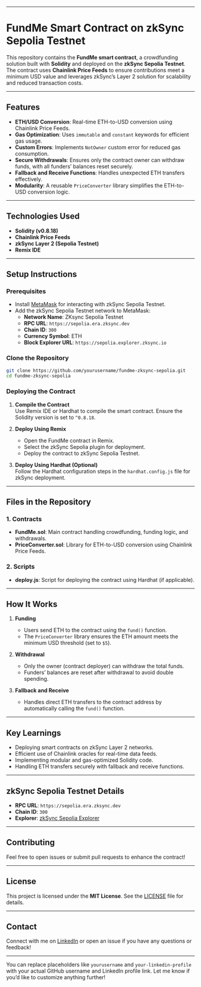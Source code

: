 
---

# **FundMe Smart Contract on zkSync Sepolia Testnet**  

This repository contains the **FundMe smart contract**, a crowdfunding solution built with **Solidity** and deployed on the **zkSync Sepolia Testnet**. The contract uses **Chainlink Price Feeds** to ensure contributions meet a minimum USD value and leverages zkSync’s Layer 2 solution for scalability and reduced transaction costs.  

---

## **Features**  
- **ETH/USD Conversion**: Real-time ETH-to-USD conversion using Chainlink Price Feeds.  
- **Gas Optimization**: Uses `immutable` and `constant` keywords for efficient gas usage.  
- **Custom Errors**: Implements `NotOwner` custom error for reduced gas consumption.  
- **Secure Withdrawals**: Ensures only the contract owner can withdraw funds, with all funders’ balances reset securely.  
- **Fallback and Receive Functions**: Handles unexpected ETH transfers effectively.  
- **Modularity**: A reusable `PriceConverter` library simplifies the ETH-to-USD conversion logic.

---

## **Technologies Used**  
- **Solidity (v0.8.18)**  
- **Chainlink Price Feeds**  
- **zkSync Layer 2 (Sepolia Testnet)**  
- **Remix IDE**  

---

## **Setup Instructions**

### Prerequisites  
- Install [MetaMask](https://metamask.io/) for interacting with zkSync Sepolia Testnet.  
- Add the zkSync Sepolia Testnet network to MetaMask:
  - **Network Name**: ZKsync Sepolia Testnet  
  - **RPC URL**: `https://sepolia.era.zksync.dev`  
  - **Chain ID**: `300`  
  - **Currency Symbol**: ETH  
  - **Block Explorer URL**: `https://sepolia.explorer.zksync.io`  

### Clone the Repository  
```bash
git clone https://github.com/yourusername/fundme-zksync-sepolia.git
cd fundme-zksync-sepolia
```

### Deploying the Contract  

1. **Compile the Contract**  
   Use Remix IDE or Hardhat to compile the smart contract. Ensure the Solidity version is set to `^0.8.18`.  

2. **Deploy Using Remix**  
   - Open the FundMe contract in Remix.  
   - Select the zkSync Sepolia plugin for deployment.  
   - Deploy the contract to zkSync Sepolia Testnet.  

3. **Deploy Using Hardhat (Optional)**  
   Follow the Hardhat configuration steps in the `hardhat.config.js` file for zkSync deployment.  

---

## **Files in the Repository**

### 1. **Contracts**  
- **FundMe.sol**: Main contract handling crowdfunding, funding logic, and withdrawals.  
- **PriceConverter.sol**: Library for ETH-to-USD conversion using Chainlink Price Feeds.  

### 2. **Scripts**  
- **deploy.js**: Script for deploying the contract using Hardhat (if applicable).  

---

## **How It Works**  

1. **Funding**  
   - Users send ETH to the contract using the `fund()` function.  
   - The `PriceConverter` library ensures the ETH amount meets the minimum USD threshold (set to `$5`).  

2. **Withdrawal**  
   - Only the owner (contract deployer) can withdraw the total funds.  
   - Funders’ balances are reset after withdrawal to avoid double spending.  

3. **Fallback and Receive**  
   - Handles direct ETH transfers to the contract address by automatically calling the `fund()` function.  

---

## **Key Learnings**  
- Deploying smart contracts on zkSync Layer 2 networks.  
- Efficient use of Chainlink oracles for real-time data feeds.  
- Implementing modular and gas-optimized Solidity code.  
- Handling ETH transfers securely with fallback and receive functions.  

---

## **zkSync Sepolia Testnet Details**  
- **RPC URL**: `https://sepolia.era.zksync.dev`  
- **Chain ID**: `300`  
- **Explorer**: [zkSync Sepolia Explorer](https://sepolia.explorer.zksync.io)  

---

## **Contributing**  
Feel free to open issues or submit pull requests to enhance the contract!  

---

## **License**  
This project is licensed under the **MIT License**. See the [LICENSE](LICENSE) file for details.  

---

## **Contact**  
Connect with me on [LinkedIn](https://www.linkedin.com/in/your-linkedin-profile) or open an issue if you have any questions or feedback!  

---

You can replace placeholders like `yourusername` and `your-linkedin-profile` with your actual GitHub username and LinkedIn profile link. Let me know if you’d like to customize anything further!
